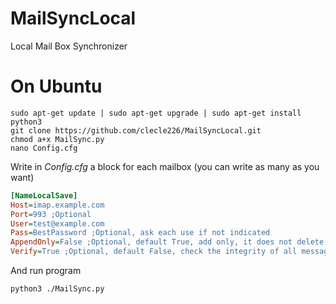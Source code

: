 # MailSyncLocal
Local Mail Box Synchronizer
# On Ubuntu
```
sudo apt-get update | sudo apt-get upgrade | sudo apt-get install python3
git clone https://github.com/clecle226/MailSyncLocal.git
chmod a+x MailSync.py
nano Config.cfg
```
Write in *Config.cfg* a block for each mailbox (you can write as many as you want)
```INI
[NameLocalSave]
Host=imap.example.com
Port=993 ;Optional
User=test@example.com
Pass=BestPassword ;Optional, ask each use if not indicated
AppendOnly=False ;Optional, default True, add only, it does not delete the messages not in the mailbox
Verify=True ;Optional, default False, check the integrity of all messages
```
And run program
```
python3 ./MailSync.py
```
